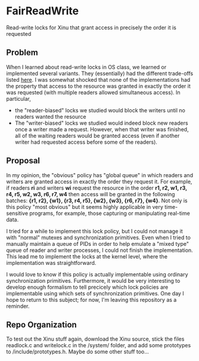 # FairReadWrite
Read-write locks for Xinu that grant access in precisely the order it is requested

## Problem

When I learned about read-write locks in OS class,
we learned or implemented several variants.
They (essentially) had the different trade-offs listed
[here](https://en.wikipedia.org/wiki/Readers%E2%80%93writer_lock#Priority_policies).
I was somewhat shocked that none of the implementations had the
property that access to the resource was granted in exactly the order it was requested
(with multiple readers allowed simultaneous access).
In particular, 
* the "reader-biased" locks we studied
would block the writers until no readers wanted the resource
* The "writer-biased" locks we studied
would indeed block new readers once a writer made a request.
However, when that writer was finished, all of the waiting
readers would be granted access (even if another writer
had requested access before some of the readers).

## Proposal

In my opinion, the "obvious" policy has "global queue"
in which readers and writers are granted access in exactly
the order they request it.
For example, if readers **ri** and writers **wi** request
the resource in the order **r1, r2, w1, r3, r4, r5, w2, w3, r6, r7, w4**
then access will be granted in the following batches:
**{r1, r2},  {w1},  {r3, r4, r5},  {w2},  {w3},  {r6, r7},  {w4}**.
Not only is this policy "most obvious" but it seems highly applicable
in very time-sensitive programs, for example, those capturing or
manipulating real-time data.

I tried for a while to implement this lock policy,
but I could not manage it with "normal" mutexes
and synchronization primitives.
Even when I tried to manually maintain a queue
of PIDs in order to help emulate a "mixed type"
queue of reader and writer processes,
I could not finish the implementation.
This lead me to implement the locks at the kernel level,
where the implementation was straightforward.

I would love to know if this policy is actually implementable
using ordinary synchronization primitives.
Furthermore, it would be very interesting to develop enough 
formalism to tell precicely which lock policies are
implementable using which sets of synchronization primitives.
One day I hope to return to this subject;
for now, I'm leaving this repository as a reminder.

## Repo Organization

To test out the Xinu stuff again, download the Xinu source,
stick the files readlock.c and writelock.c in the /system/ folder, and
add some prototypes to /include/prototypes.h.
Maybe do some other stuff too...
